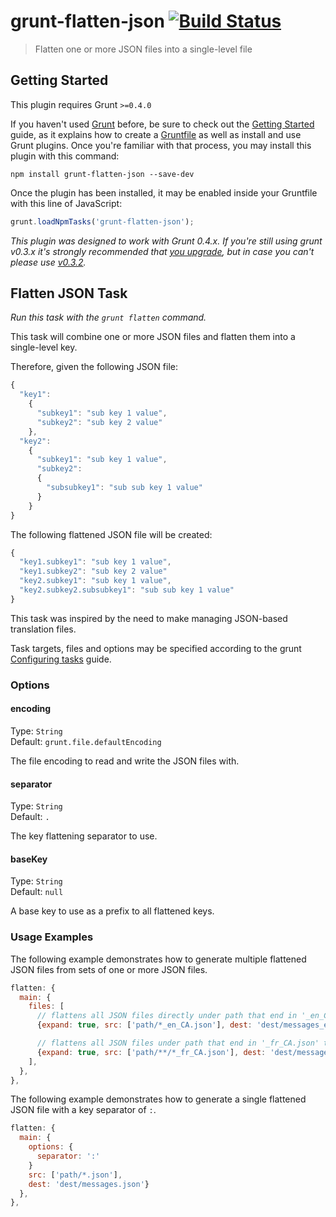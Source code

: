 # grunt-flatten-json [![Build Status](https://travis-ci.org/bemisguided/grunt-flatten-json.svg?branch=master)](https://travis-ci.org/bemisguided/grunt-flatten-json)

> Flatten one or more JSON files into a single-level file

## Getting Started
This plugin requires Grunt `>=0.4.0`

If you haven't used [Grunt](http://gruntjs.com/) before, be sure to check out the [Getting Started](http://gruntjs.com/getting-started) guide, as it explains how to create a [Gruntfile](http://gruntjs.com/sample-gruntfile) as well as install and use Grunt plugins. Once you're familiar with that process, you may install this plugin with this command:

```shell
npm install grunt-flatten-json --save-dev
```

Once the plugin has been installed, it may be enabled inside your Gruntfile with this line of JavaScript:

```js
grunt.loadNpmTasks('grunt-flatten-json');
```

*This plugin was designed to work with Grunt 0.4.x. If you're still using grunt v0.3.x it's strongly recommended that [you upgrade](http://gruntjs.com/upgrading-from-0.3-to-0.4), but in case you can't please use [v0.3.2](https://github.com/gruntjs/grunt-contrib-copy/tree/grunt-0.3-stable).*

## Flatten JSON Task

_Run this task with the `grunt flatten` command._

This task will combine one or more JSON files and flatten them into a single-level key.

Therefore, given the following JSON file:

```js
{
  "key1": 
    {
      "subkey1": "sub key 1 value",
      "subkey2": "sub key 2 value"
    },
  "key2": 
    {
      "subkey1": "sub key 1 value",
      "subkey2": 
      {
        "subsubkey1": "sub sub key 1 value"
      }
    }
}   
```

The following flattened JSON file will be created:

```js
{
  "key1.subkey1": "sub key 1 value",
  "key1.subkey2": "sub key 2 value"
  "key2.subkey1": "sub key 1 value",
  "key2.subkey2.subsubkey1": "sub sub key 1 value"
}   
```

This task was inspired by the need to make managing JSON-based translation files.

Task targets, files and options may be specified according to the grunt [Configuring tasks](http://gruntjs.com/configuring-tasks) guide.

### Options

#### encoding
Type: `String`  
Default: `grunt.file.defaultEncoding`

The file encoding to read and write the JSON files with.

#### separator
Type: `String`  
Default: `.`

The key flattening separator to use.

#### baseKey
Type: `String`  
Default: `null`

A base key to use as a prefix to all flattened keys.

### Usage Examples

The following example demonstrates how to generate multiple flattened JSON files from sets of one or more JSON files.

```js
flatten: {
  main: {
    files: [
      // flattens all JSON files directly under path that end in '_en_CA.json' to a file under dest called messages_en_CA.json
      {expand: true, src: ['path/*_en_CA.json'], dest: 'dest/messages_en_CA.json'},

      // flattens all JSON files under path that end in '_fr_CA.json' to a file under dest called messages_fr_CA.json
      {expand: true, src: ['path/**/*_fr_CA.json'], dest: 'dest/messages_fr_CA.json'}
    ],
  },
},
```

The following example demonstrates how to generate a single flattened JSON file with a key separator of `:`.

```js
flatten: {
  main: {
    options: {
      separator: ':'
    }
    src: ['path/*.json'], 
    dest: 'dest/messages.json'}
  },
},
```